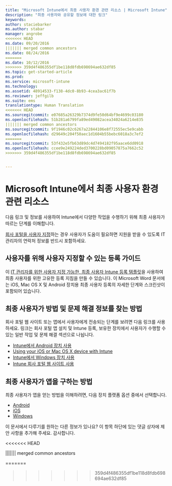 ```yaml
---
title: "Microsoft Intune에서 최종 사용자 환경 관련 리소스 | Microsoft Intune"
description: "최종 사용자와 공유할 정보에 대한 링크"
keywords: 
author: staciebarker
ms.author: stabar
manager: angrobe
<<<<<<< HEAD
ms.date: 09/20/2016
||||||| merged common ancestors
ms.date: 08/24/2016
=======
ms.date: 10/12/2016
>>>>>>> 359d4f486355df1be118d8fdb698694ae632df85
ms.topic: get-started-article
ms.prod: 
ms.service: microsoft-intune
ms.technology: 
ms.assetid: 48914533-f138-4dc0-8b93-4cea3ac61f7b
ms.reviewer: jeffgilb
ms.suite: ems
translationtype: Human Translation
<<<<<<< HEAD
ms.sourcegitcommit: e07685a26329b7374d9fe50d64bf9e4699c03180
ms.openlocfilehash: 51b281a6799fa89ed49082acea34024a6214e835
||||||| merged common ancestors
ms.sourcegitcommit: 9f1946c02c6267a22844106e8f72555ec5e9cabb
ms.openlocfilehash: d29649c204f50aec1d1604b55bebc6018a3c7ef2
=======
ms.sourcegitcommit: 53f432e5fb63d89dc4d7494182f95aace6dd0918
ms.openlocfilehash: ccee9e249224ded3700228bd09057875a7662c52
>>>>>>> 359d4f486355df1be118d8fdb698694ae632df85


---
```


# Microsoft Intune에서 최종 사용자 환경 관련 리소스

다음 링크 및 정보를 사용하여 Intune에서 다양한 작업을 수행하기 위해 최종 사용자가 따르는 단계를 이해합니다.

[회사 포털을 사용자 지정](/Intune/get-started/start-with-a-paid-subscription-to-microsoft-intune-step-7)하는 경우 사용자가 도움이 필요하면 지원을 받을 수 있도록 IT 관리자의 연락처 정보를 반드시 포함하세요.

## 사용자를 위해 사용자 지정할 수 있는 등록 가이드

이 [IT 관리자를 위한 사용자 지정 가능한, 최종 사용자 Intune 등록 템플릿](https://gallery.technet.microsoft.com/End-user-Intune-enrollment-55dfd64a)을 사용하여 최종 사용자를 위한 고유한 등록 지침을 만들 수 있습니다. 이 Microsoft Word 문서에는 iOS, Mac OS X 및 Android 장치용 최종 사용자 등록의 자세한 단계와 스크린샷이 포함되어 있습니다.

## 최종 사용자가 방법 및 문제 해결 정보를 찾는 방법

회사 포털 웹 사이트 또는 앱에서 사용자에게 전송되는 단계를 보려면 다음 링크를 사용하세요. 링크는 회사 포털 앱 설치 및 Intune 등록, 보유한 장치에서 사용자가 수행할 수 있는 일반 작업 및 문제 해결 섹션으로 나뉩니다.

- [Intune에서 Android 장치 사용](/Intune/EndUser/using-your-android-device-with-intune)
- [Using your iOS or Mac OS X device with Intune](/Intune/EndUser/using-your-ios-or-mac-os-x-device-with-intune)
- [Intune에서 Windows 장치 사용](/Intune/EndUser/using-your-windows-device-with-intune)
- [Intune 회사 포털 웹 사이트 사용](/Intune/EndUser/using-the-intune-company-portal-website)


## 최종 사용자가 앱을 구하는 방법

최종 사용자가 앱을 얻는 방법을 이해하려면, 다음 장치 플랫폼 옵션 중에서 선택합니다.

- [Android](how-your-android-users-get-their-apps.md)
- [iOS](how-your-ios-users-get-their-apps.md)
- [Windows](how-your-windows-users-get-their-apps.md)



이 문서에서 다루기를 원하는 다른 정보가 있나요? 이 항목 하단에 있는 댓글 상자에 제안 사항을 추가해 주세요. 감사합니다.



<<<<<<< HEAD
<!--HONumber=Sep16_HO3-->
||||||| merged common ancestors
<!--HONumber=Aug16_HO4-->
=======
<!--HONumber=Oct16_HO2-->
>>>>>>> 359d4f486355df1be118d8fdb698694ae632df85


